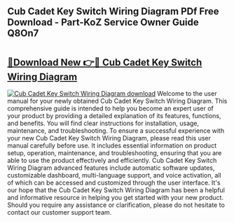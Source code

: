 ## Cub Cadet Key Switch Wiring Diagram PDf Free Download - Part-KoZ Service Owner Guide Q8On7

# <h2><a href="http://dfhsf2.blite.top/?on=Cub+Cadet+Key+Switch+Wiring+Diagram">🔗Download New 👉🔴 Cub Cadet Key Switch Wiring Diagram</a></h2>

[![Cub Cadet Key Switch Wiring Diagram download](https://i.imgur.com/lujVjoI.png)](http://dfhsf2.blite.top/?on=Cub+Cadet+Key+Switch+Wiring+Diagram)
Welcome to the user manual for your newly obtained Cub Cadet Key Switch Wiring Diagram. This comprehensive guide is intended to help you become an expert user of your product by providing a detailed explanation of its features, functions, and benefits. You will find clear instructions for installation, usage, maintenance, and troubleshooting. To ensure a successful experience with your new Cub Cadet Key Switch Wiring Diagram, please read this user manual carefully before use. It includes essential information on product setup, operation, maintenance, and troubleshooting, ensuring that you are able to use the product effectively and efficiently. Cub Cadet Key Switch Wiring Diagram advanced features include automatic software updates, customizable dashboard, multi-language support, and voice activation, all of which can be accessed and customized through the user interface. It's our hope that the Cub Cadet Key Switch Wiring Diagram has been a helpful and informative resource in helping you get started with your new product. Should you require any assistance or clarification, please do not hesitate to contact our customer support team.
